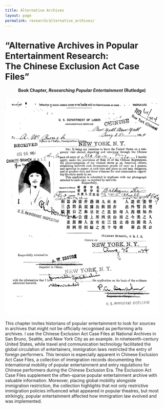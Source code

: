 ```yaml
---
title: Alternative Archives 
layout: page
permalink: research/alternative_archives/
---
```


# **“Alternative Archives in Popular Entertainment Research: <br>The Chinese Exclusion Act Case Files”**

<h4 style="text-align: center;">Book Chapter, <em>Researching Popular Entertainment</em> (Rutledge)</h4>


![alternative archives](../../assets/images/alternative_archives.jpg)




This chapter invites historians of popular entertainment to look for sources in archives that might not be officially recognised as performing arts archives. I use the Chinese Exclusion Act Case Files at National Archives in San Bruno, Seattle, and New York City as an example. In nineteenth-century United States, while travel and communication technology facilitated the global circulation of entertainers, immigration laws restricted the entry of foreign performers. This tension is especially apparent in Chinese Exclusion Act Case Files, a collection of immigration records documenting the international mobility of popular entertainment and entry regulations for Chinese performers during the Chinese Exclusion Era. The Exclusion Act Case Files supplement the often-sparse popular entertainment archive with valuable information. Moreover, placing global mobility alongside immigration restriction, the collection highlights that not only restrictive immigration policies influenced what appeared in popular theatres, but most strikingly, popular entertainment affected how immigration law evolved and was implemented.

